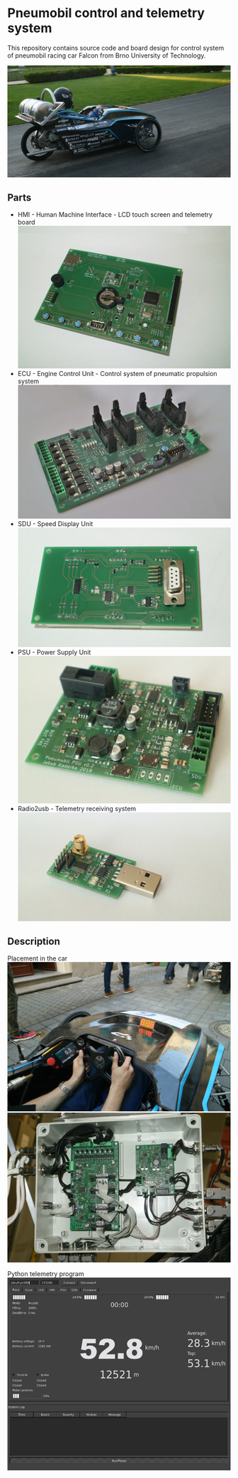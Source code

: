 Pneumobil control and telemetry system
======================================

This repository contains source code and board design for control system
of pneumobil racing car Falcon from Brno University of Technology.

![race](./img/race.jpg)

Parts
-----
 * HMI - Human Machine Interface - LCD touch screen and telemetry board
![hmi](./img/hmiboard.jpg)
 * ECU - Engine Control Unit - Control system of pneumatic propulsion system
![ecu](./img/ecuboard.jpg)
 * SDU - Speed Display Unit
![sdu](./img/sduboard.jpg)
 * PSU - Power Supply Unit
![psu](./img/psuboard.jpg)
 * Radio2usb - Telemetry receiving system
![r2usb](./img/radio2usbboard.jpg)

Description
-----------
Placement in the car
![cabin](./img/kabina.jpg)
![box](./img/box.jpg)

Python telemetry program
![telemetry](./img/telemetry.png)

